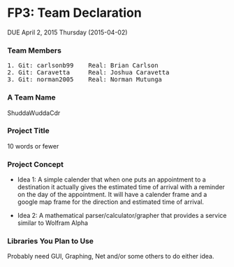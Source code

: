 # FP3: Team Declaration
DUE April 2, 2015 Thursday (2015-04-02)

### Team Members
<pre>
1. Git: carlsonb99    Real: Brian Carlson
2. Git: Caravetta     Real: Joshua Caravetta
3. Git: norman2005    Real: Norman Mutunga
</pre>
### A Team Name
ShuddaWuddaCdr

### Project Title
10 words or fewer

### Project Concept

* Idea 1: A simple calender that when one puts an appointment to a destination it actually gives the estimated time of arrival with a reminder on the day of the appointment. It will have a calender frame and a google map frame for the direction and estimated time of arrival.

* Idea 2: A mathematical parser/calculator/grapher that provides a service similar to Wolfram Alpha

### Libraries You Plan to Use 

Probably need GUI, Graphing, Net and/or some others to do either idea.
